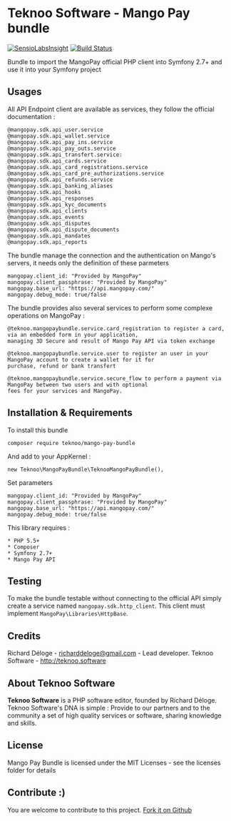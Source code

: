 Teknoo Software - Mango Pay bundle
===========================

[![SensioLabsInsight](https://insight.sensiolabs.com/projects/a181daad-0db5-46f0-ab9d-34c9ba72fffa/mini.png)](https://insight.sensiolabs.com/projects/a181daad-0db5-46f0-ab9d-34c9ba72fffa) [![Build Status](https://travis-ci.org/TeknooSoftware/mango-pay-bundle.svg?branch=master)](https://travis-ci.org/TeknooSoftware/mango-pay-bundle)

Bundle to import the MangoPay official PHP client into Symfony 2.7+ and use it into your
Symfony project

Usages
------

All API Endpoint client are available as services, they follow the official documentation :

    @mangopay.sdk.api_user.service
    @mangopay.sdk.api_wallet.service
    @mangopay.sdk.api_pay_ins.service
    @mangopay.sdk.api_pay_outs.service
    @mangopay.sdk.api_transfert.service:
    @mangopay.sdk.api_cards.service
    @mangopay.sdk.api_card_registrations.service
    @mangopay.sdk.api_card_pre_authorizations.service
    @mangopay.sdk.api_refunds.service
    @mangopay.sdk.api_banking_aliases
    @mangopay.sdk.api_hooks
    @mangopay.sdk.api_responses
    @mangopay.sdk.api_kyc_documents
    @mangopay.sdk.api_clients
    @mangopay.sdk.api_events
    @mangopay.sdk.api_disputes
    @mangopay.sdk.api_dispute_documents
    @mangopay.sdk.api_mandates
    @mangopay.sdk.api_reports
    
The bundle manage the connection and the authentication on Mango's servers, it needs only the 
definition of these parmeters
 
    mangopay.client_id: "Provided by MangoPay"
    mangopay.client_passphrase: "Provided by MangoPay"
    mangopay.base_url: "https://api.mangopay.com/"
    mangopay.debug_mode: true/false
    
The bundle provides also several services to perform some complexe operations on MangoPay :
    
    @teknoo.mangopaybundle.service.card_registration to register a card, via an embedded form in your application, 
    managing 3D Secure and result of Mango Pay API via token exchange
    
    @teknoo.mangopaybundle.service.user to register an user in your MangoPay account to create a wallet for it for 
    purchase, refund or bank transfert
    
    @teknoo.mangopaybundle.service.secure_flow to perform a payment via MangoPay between two users and with optional
    fees for your services and MangoPay.

Installation & Requirements
---------------------------
To install this bundle

    composer require teknoo/mango-pay-bundle
    
And add to your AppKernel : 

    new Teknoo\MangoPayBundle\TeknooMangoPayBundle(),
    
Set parameters
    
    mangopay.client_id: "Provided by MangoPay"
    mangopay.client_passphrase: "Provided by MangoPay"
    mangopay.base_url: "https://api.mangopay.com/"
    mangopay.debug_mode: true/false
    
This library requires :

    * PHP 5.5+
    * Composer
    * Symfony 2.7+
    * Mango Pay API

Testing
-------
To make the bundle testable without connecting to the official API simply create a service named `mangopay.sdk.http_client`.
This client must implement `MangoPay\Libraries\HttpBase`.

Credits
-------
Richard Déloge - <richarddeloge@gmail.com> - Lead developer.
Teknoo Software - <http://teknoo.software>

About Teknoo Software
---------------------
**Teknoo Software** is a PHP software editor, founded by Richard Déloge. 
Teknoo Software's DNA is simple : Provide to our partners and to the community a set of high quality services or software,
 sharing knowledge and skills.

License
-------
Mango Pay Bundle is licensed under the MIT Licenses - see the licenses folder for details

Contribute :)
-------------

You are welcome to contribute to this project. [Fork it on Github](CONTRIBUTING.md)

